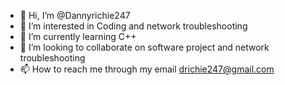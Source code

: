 - 👋 Hi, I’m @Dannyrichie247
- 👀 I’m interested in Coding and network troubleshooting
- 🌱 I’m currently learning C++
- 💞️ I’m looking to collaborate on software project and network troubleshooting
- 📫 How to reach me through my email drichie247@gmail.com

<!---
Dannyrichie247/Dannyrichie247 is a ✨ special ✨ repository because its `README.md` (this file) appears on your GitHub profile.
You can click the Preview link to take a look at your changes.
--->
